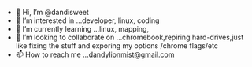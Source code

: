 - 👋 Hi, I’m @dandisweet
- 👀 I’m interested in ...developer, linux, coding
- 🌱 I’m currently learning ...linux, mapping, 
- 💞️ I’m looking to collaborate on ...chromebook,repiring hard-drives,just like fixing the stuff and exporing my options /chrome flags/etc
- 📫 How to reach me ...dandylionmist@gmail.com

<!---
dandisweet/dandisweet is a ✨ special ✨ repository because its `README.md` (this file) appears on your GitHub profile.
You can click the Preview link to take a look at your changes.
---> 

